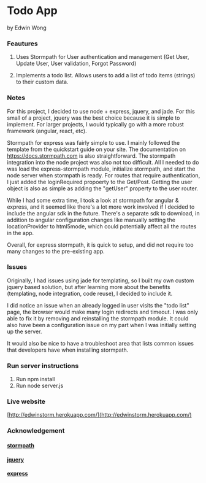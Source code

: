 # Todo App

by Edwin Wong

### Feautures
1. Uses Stormpath for User authentication and management (Get User, Update User, User validation, Forgot Password)

2. Implements a todo list.  Allows users to add a list of todo items (strings) to their custom data.

### Notes

For this project, I decided to use node + express, jquery, and jade.  For this small of a project, jquery was the best choice because it is simple to implement.  For larger projects, I would typically go with a more robust framework (angular, react, etc).

Stormpath for express was fairly simple to use. I mainly followed the template from the quickstart guide on your site.
The documentation on https://docs.stormpath.com is also straightforward.
The stormpath integration into the node project was also not too difficult. All I needed to do was load the express-stormpath module, initialize stormpath, and start the node server when stormpath is ready.  For routes that require authentication, I just added the loginRequired propoerty to the Get/Post.  Getting the user object is also as simple as adding the "getUser" property to the user router.

While I had some extra time, I took a look at stormpath for angular & express, and it seemed like there's a lot more work involved if I decided to include the angular sdk in the future.  There's a separate sdk to download, in addition to angular configuration changes like manually setting the locationProvider to html5mode, which could potentially affect all the routes in the app.

Overall, for express stormpath, it is quick to setup, and did not require too many changes to the pre-existing app.

### Issues

Originally, I had issues using jade for templating, so I built my own custom jquery based solution, but after learning more about the benefits (templating, node integration, code reuse), I decided to include it.  

I did notice an issue when an already logged in user visits the "todo list" page, the browser would make many login redirects and timeout.  I was only able to fix it by removing and reinstalling the stormpath module.  It could also have been a configuration issue on my part when I was initially setting up the server.

It would also be nice to have a troubleshoot area that lists common issues that developers have when installing stormpath.




### Run server instructions

1. Run npm install
2. Run node server.js

### Live website

[http://edwinstorm.herokuapp.com/](http://edwinstorm.herokuapp.com/)

### Acknowledgement

#### [stormpath](https://api.stormpath.com/)
#### [jquery](https://github.com/jquery/jquery)
#### [express](https://github.com/expressjs/express)

